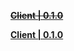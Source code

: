 ~~**[Client | 0.1.0](https://line1-package-jql.mihoyo.com/download/windows/0.1.0/20220726-072244_5d839b7adfd3/ZZZ.zip)**~~   

**[Client | 0.1.0](https://mirror.tomys.top/OneDrive/%E8%BD%AF%E4%BB%B6/Games/%E7%BB%9D%E5%8C%BA%E9%9B%B6/ZZZ_0.1.0_CN.zip)**
